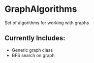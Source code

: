 # GraphAlgorithms
Set of algorithms for working with graphs

## Currently Includes:
- Generic graph class
- BFS search on graph
